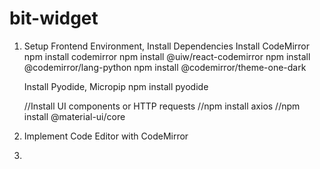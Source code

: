 # bit-widget

1. Setup Frontend Environment, Install Dependencies
   Install CodeMirror
    npm install codemirror
    npm install @uiw/react-codemirror
    npm install @codemirror/lang-python
    npm install @codemirror/theme-one-dark

   Install Pyodide, Micropip
    npm install pyodide

   //Install UI components or HTTP requests
   //npm install axios
   //npm install @material-ui/core
   
3. Implement Code Editor with CodeMirror
   
4. 
